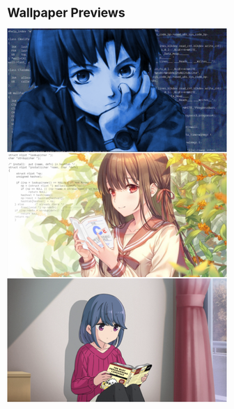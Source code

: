 # Wallpaper Previews

<img src="1748104514087625.png" alt=""/>
<img src="c-girl.png" alt=""/>
<img src="rust-girl.png" alt=""/>
